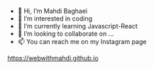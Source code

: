 - 👋 Hi, I’m Mahdi Baghaei
- 👀 I’m interested in coding
- 🌱 I’m currently learning Javascript-React
- 💞️ I’m looking to collaborate on ...
- 📫 You can reach me on my Instagram page

<!---
Webwithmahdi/Webwithmahdi is a ✨ special ✨ repository because its `README.md` (this file) appears on your GitHub profile.
You can click the Preview link to take a look at your changes.
--->
https://webwithmahdi.github.io
